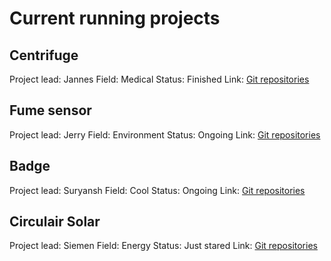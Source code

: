 # Current running projects

## Centrifuge
Project lead: Jannes
Field: Medical
Status: Finished
Link: [Git repositories](https://gitlab.com/go-commons/delftopenhardware) 
## Fume sensor
Project lead: Jerry
Field: Environment
Status: Ongoing
Link: [Git repositories](https://gitlab.com/go-commons/delftopenhardware)
## Badge
Project lead: Suryansh
Field: Cool
Status: Ongoing
Link: [Git repositories](https://gitlab.com/go-commons/delftopenhardware)
## Circulair Solar
Project lead: Siemen
Field: Energy
Status: Just stared
Link: [Git repositories](https://gitlab.com/go-commons/delftopenhardware)